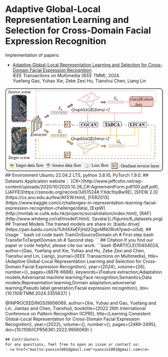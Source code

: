 # Adaptive Global-Local Representation Learning and Selection for Cross-Domain Facial Expression Recognition
Implementation of papers:
- [Adaptive Global-Local Representation Learning and Selection for Cross-Domain Facial Expression Recognition](https://ieeexplore.ieee.org/document/10404024/authors#authors)  
  IEEE Transactions on Multimedia (IEEE TMM), 2024.  
  Yuefang Gao, Yuhao Xie, Zeke Zexi Hu, Tianshui Chen, Liang Lin

<div align=center>
	<img src="./figures/framework.png"/>
</div>
<!-- ![avatar](./figures/framework.png) -->
## Environment
Ubuntu 22.04.2 LTS, python 3.8.10, PyTorch 1.9.0.
## Datasets
Application website： [CK+](http://www.jeffcohn.net/wp-content/uploads/2020/10/2020.10.26_CK-AgreementForm.pdf100.pdf.pdf), [JAFFE](https://zenodo.org/record/3451524#.YXdc1hpBw9E), [SFEW 2.0](https://cs.anu.edu.au/few/AFEW.html), [FER2013](https://www.kaggle.com/c/challenges-in-representation-learning-facial-expression-recognition-challenge/data), [ExpW](http://mmlab.ie.cuhk.edu.hk/projects/socialrelation/index.html), [RAF](http://www.whdeng.cn/raf/model1.html).
![avatar](./figures/6_datasets.png)
## Trained Models
The trained models are share in: [baidu drive](https://pan.baidu.com/s/1Uhf4XeEFjHd2OgjvMNORnA?pwd=oi5d).
## Usage
```bash
cd code
bash TrainOnSourceDomain.sh     # First step
bash TransferToTargetDomain.sh  # Second step
```
## Citation
If you find our paper or code helpful, please cite our work.
```bash
@ARTICLE{10404024,
  author={Gao, Yuefang and Xie, Yuhao and Hu, Zeke Zexi and Chen, Tianshui and Lin, Liang},
  journal={IEEE Transactions on Multimedia}, 
  title={Adaptive Global-Local Representation Learning and Selection for Cross-Domain Facial Expression Recognition}, 
  year={2024},
  volume={26},
  number={},
  pages={6676-6688},
  keywords={Feature extraction;Adaptation models;Adversarial machine learning;Face recognition;Semantics;Data models;Representation learning;Domain adaptation;adverserial learning;Pseudo label generation;Facial expression recognition},
  doi={10.1109/TMM.2024.3355637}
}

@INPROCEEDINGS{9956069,
  author={Xie, Yuhao and Gao, Yuefang and Lin, Jiantao and Chen, Tianshui},
  booktitle={2022 26th International Conference on Pattern Recognition (ICPR)}, 
  title={Learning Consistent Global-Local Representation for Cross-Domain Facial Expression Recognition}, 
  year={2022},
  volume={},
  number={},
  pages={2489-2495},
  doi={10.1109/ICPR56361.2022.9956069}
}
```
## Contributors
For any questions, feel free to open an issue or contact us:
- <a href="mailto:yaoxie1001@gmail.com">yaoxie1001@gmail.com</a>
